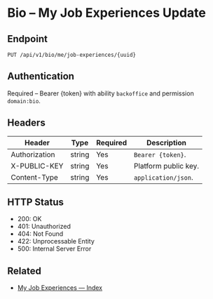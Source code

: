 # Bio – My Job Experiences Update

## Endpoint

```
PUT /api/v1/bio/me/job-experiences/{uuid}
```

## Authentication

Required – Bearer {token} with ability `backoffice` and permission `domain:bio`.

## Headers

| Header           | Type   | Required | Description |
| ---------------- | ------ | -------- | ----------- |
| Authorization    | string | Yes      | `Bearer {token}`. |
| X-PUBLIC-KEY     | string | Yes      | Platform public key. |
| Content-Type     | string | Yes      | `application/json`. |

## HTTP Status

- 200: OK
- 401: Unauthorized
- 404: Not Found
- 422: Unprocessable Entity
- 500: Internal Server Error

## Related

- [My Job Experiences — Index](MyJobExperiencesIndex.md)
